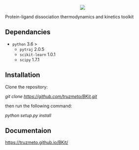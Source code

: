 
<p align="center">
  <img src="docs/Fig/logo.png">
</p>

Protein-ligand dissociation thermodynamics and kinetics toolkit

## Dependancies
- `python` 3.6 >
  - `pytraj` 2.0.5
  - `scikit-learn` 1.0.1
  - `scipy` 1.7.1

## Installation

Clone the repository:

*git clone https://github.com/truzmeto/BKit.git*

then run the following command:

*python setup.py install*

## Documentaion 

https://truzmeto.github.io/BKit/